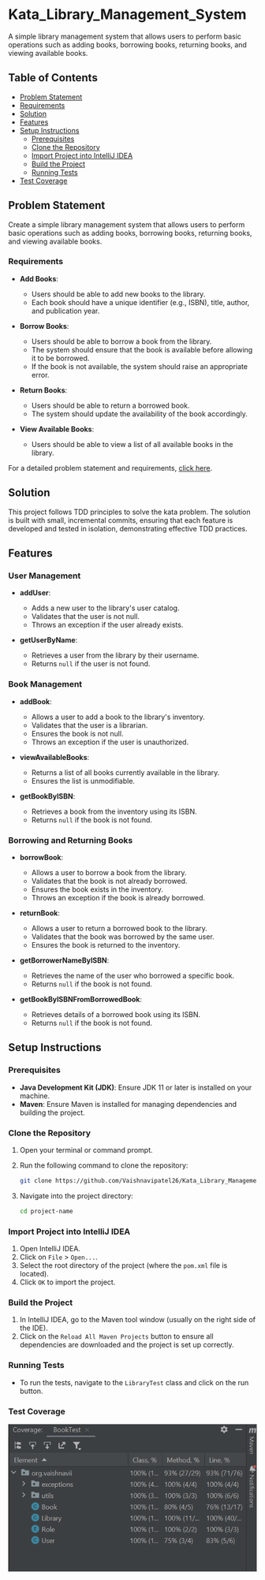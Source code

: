 # Kata_Library_Management_System
A simple library management system that allows users to perform basic operations such as adding books, borrowing books, returning books, and viewing available books.


## Table of Contents

- [Problem Statement](#problem-statement)
- [Requirements](#requirements)
- [Solution](#solution)
- [Features](#features)
- [Setup Instructions](#setup-instructions)
    - [Prerequisites](#prerequisites)
    - [Clone the Repository](#clone-the-repository)
    - [Import Project into IntelliJ IDEA](#import-project-into-intellij-idea)
    - [Build the Project](#build-the-project)
    - [Running Tests](#running-tests)
 - [Test Coverage](#test-coverage)

## Problem Statement

Create a simple library management system that allows users to perform basic operations such as adding books, borrowing books, returning books, and viewing available books.

### Requirements

- **Add Books**:
    - Users should be able to add new books to the library.
    - Each book should have a unique identifier (e.g., ISBN), title, author, and publication year.

- **Borrow Books**:
    - Users should be able to borrow a book from the library.
    - The system should ensure that the book is available before allowing it to be borrowed.
    - If the book is not available, the system should raise an appropriate error.

- **Return Books**:
    - Users should be able to return a borrowed book.
    - The system should update the availability of the book accordingly.

- **View Available Books**:
    - Users should be able to view a list of all available books in the library.

For a detailed problem statement and requirements, [click here](Problem%20Statement.md).

## Solution

This project follows TDD principles to solve the kata problem. The solution is built with small, incremental commits, ensuring that each feature is developed and tested in isolation, demonstrating effective TDD practices.

## Features

### User Management

- **addUser**:
    - Adds a new user to the library's user catalog.
    - Validates that the user is not null.
    - Throws an exception if the user already exists.

- **getUserByName**:
    - Retrieves a user from the library by their username.
    - Returns `null` if the user is not found.

### Book Management

- **addBook**:
    - Allows a user to add a book to the library's inventory.
    - Validates that the user is a librarian.
    - Ensures the book is not null.
    - Throws an exception if the user is unauthorized.

- **viewAvailableBooks**:
    - Returns a list of all books currently available in the library.
    - Ensures the list is unmodifiable.

- **getBookByISBN**:
    - Retrieves a book from the inventory using its ISBN.
    - Returns `null` if the book is not found.

### Borrowing and Returning Books

- **borrowBook**:
    - Allows a user to borrow a book from the library.
    - Validates that the book is not already borrowed.
    - Ensures the book exists in the inventory.
    - Throws an exception if the book is already borrowed.

- **returnBook**:
    - Allows a user to return a borrowed book to the library.
    - Validates that the book was borrowed by the same user.
    - Ensures the book is returned to the inventory.

- **getBorrowerNameByISBN**:
    - Retrieves the name of the user who borrowed a specific book.
    - Returns `null` if the book is not found.

- **getBookByISBNFromBorrowedBook**:
    - Retrieves details of a borrowed book using its ISBN.
    - Returns `null` if the book is not found.

## Setup Instructions

### Prerequisites

- **Java Development Kit (JDK)**: Ensure JDK 11 or later is installed on your machine.
- **Maven**: Ensure Maven is installed for managing dependencies and building the project.

### Clone the Repository

1. Open your terminal or command prompt.
2. Run the following command to clone the repository:

    ```bash
    git clone https://github.com/Vaishnavipatel26/Kata_Library_Management_System.git
    ```

3. Navigate into the project directory:

    ```bash
    cd project-name
    ```

### Import Project into IntelliJ IDEA

1. Open IntelliJ IDEA.
2. Click on `File` > `Open...`.
3. Select the root directory of the project (where the `pom.xml` file is located).
4. Click `OK` to import the project.

### Build the Project

1. In IntelliJ IDEA, go to the Maven tool window (usually on the right side of the IDE).
2. Click on the `Reload All Maven Projects` button to ensure all dependencies are downloaded and the project is set up correctly.

### Running Tests

- To run the tests, navigate to the `LibraryTest` class and click on the run button.

### Test Coverage

![Test Coverage Screenshot](Test-Coverage.png) 



